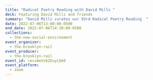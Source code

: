 ```yaml
---
title: "Radical Poetry Reading with David Mills "
deck: Featuring David Mills and friends
summary: "David Mills curates our 93rd Radical Poetry Reading  "
date: 2022-07-06T13:00:00-0500
end_date: 2022-07-06T14:30:00-0500
collections:
  - the-new-social-environment
event_organizer:
  - the-brooklyn-rail
event_producer:
  - the-brooklyn-rail
event_id: recvAeVzb2EuyLQm9
event_platform:
  - zoom
---
```

